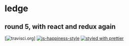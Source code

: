 # ledge
## round 5, with react and redux again

[![travisci.org](https://travis-ci.org/tnguyen14/ledge.svg?branch=master)]
[![js-happiness-style](https://img.shields.io/badge/code%20style-happiness-brightgreen.svg?style=flat-square)](https://github.com/JedWatson/happiness)
[![styled with prettier](https://img.shields.io/badge/styled_with-prettier-ff69b4.svg)](https://github.com/prettier/prettier)
